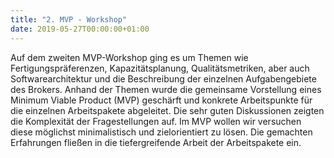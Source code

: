 ```yaml
---
title: "2. MVP - Workshop"
date: 2019-05-27T00:00:00+01:00
---
```

Auf dem zweiten MVP-Workshop ging es um Themen wie Fertigungspräferenzen, Kapazitätsplanung, Qualitätsmetriken, 
aber auch Softwarearchitektur und die Beschreibung der einzelnen Aufgabengebiete des Brokers.
Anhand der Themen wurde die gemeinsame Vorstellung eines Minimum Viable Product (MVP) geschärft und konkrete Arbeitspunkte 
für die einzelnen Arbeitspakete abgeleitet. Die sehr guten Diskussionen zeigten die Komplexität der Fragestellungen auf. 
Im MVP wollen wir versuchen diese möglichst minimalistisch und zielorientiert zu lösen. 
Die gemachten Erfahrungen fließen in die tiefergreifende Arbeit der Arbeitspakete ein.
